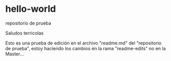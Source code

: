 # hello-world
repositorio de prueba

Saludos terricolas

Esto es una prueba de edición en el archivo "readme.md" del "repositorio de prueba",
estoy haciendo los cambios en la rama "readme-edits" no en la Master...
